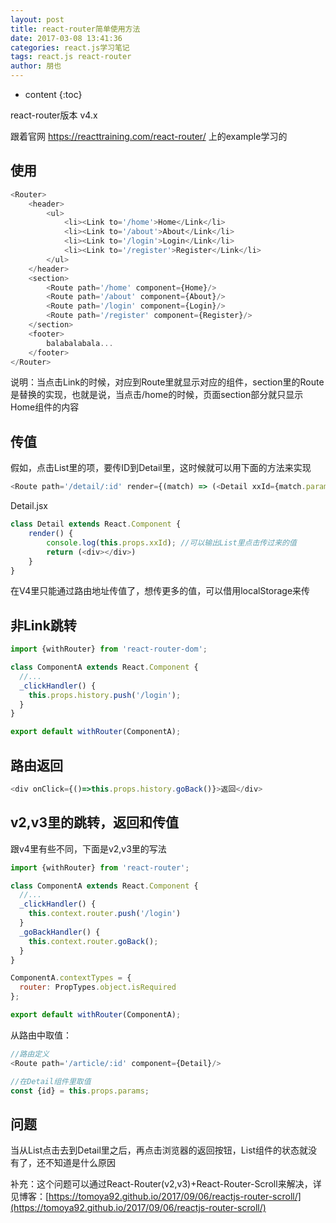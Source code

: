 ```yaml
---
layout: post
title: react-router简单使用方法
date: 2017-03-08 13:41:36
categories: react.js学习笔记
tags: react.js react-router
author: 朋也
---
```


* content
{:toc}

react-router版本 v4.x

跟着官网 https://reacttraining.com/react-router/ 上的example学习的

## 使用

```js
<Router>
    <header>
        <ul>
            <li><Link to='/home'>Home</Link</li>
            <li><Link to='/about'>About</Link</li>
            <li><Link to='/login'>Login</Link</li>
            <li><Link to='/register'>Register</Link</li>
        </ul>
    </header>
    <section>
        <Route path='/home' component={Home}/>
        <Route path='/about' component={About}/>
        <Route path='/login' component={Login}/>
        <Route path='/register' component={Register}/>
    </section>
    <footer>
        balabalabala...
    </footer>
</Router>
```





说明：当点击Link的时候，对应到Route里就显示对应的组件，section里的Route是替换的实现，也就是说，当点击/home的时候，页面section部分就只显示Home组件的内容

## 传值

假如，点击List里的项，要传ID到Detail里，这时候就可以用下面的方法来实现

```js
<Route path='/detail/:id' render={(match) => (<Detail xxId={match.params.id}/>)}/>
```

Detail.jsx

```js
class Detail extends React.Component {
    render() {
        console.log(this.props.xxId); //可以输出List里点击传过来的值
        return (<div></div>)
    }
}
```

在V4里只能通过路由地址传值了，想传更多的值，可以借用localStorage来传

## 非Link跳转

```js
import {withRouter} from 'react-router-dom';

class ComponentA extends React.Component {
  //...
  _clickHandler() {
    this.props.history.push('/login');
  }
}

export default withRouter(ComponentA);
```

## 路由返回

```js
<div onClick={()=>this.props.history.goBack()}>返回</div>
```

## v2,v3里的跳转，返回和传值

跟v4里有些不同，下面是v2,v3里的写法

```js
import {withRouter} from 'react-router';

class ComponentA extends React.Component {
  //...
  _clickHandler() {
    this.context.router.push('/login')
  }
  _goBackHandler() {
    this.context.router.goBack();
  }
}

ComponentA.contextTypes = {
  router: PropTypes.object.isRequired
};

export default withRouter(ComponentA);
```

从路由中取值：

```js
//路由定义
<Route path='/article/:id' component={Detail}/>

//在Detail组件里取值
const {id} = this.props.params;
```

## 问题

当从List点击去到Detail里之后，再点击浏览器的返回按钮，List组件的状态就没有了，还不知道是什么原因

补充：这个问题可以通过React-Router(v2,v3)+React-Router-Scroll来解决，详见博客：[https://tomoya92.github.io/2017/09/06/reactjs-router-scroll/](https://tomoya92.github.io/2017/09/06/reactjs-router-scroll/)
